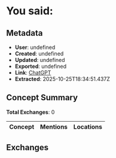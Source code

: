 # **You said:**

## Metadata

- **User**: undefined
- **Created**: undefined
- **Updated**: undefined
- **Exported**: undefined
- **Link**: [ChatGPT](undefined)
- **Extracted**: 2025-10-25T18:34:51.437Z

## Concept Summary

**Total Exchanges**: 0

| Concept | Mentions | Locations |
|---------|----------|----------|

## Exchanges

